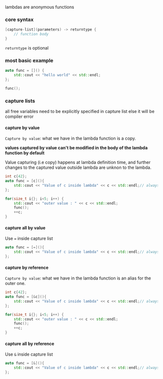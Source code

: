 
lambdas are anonymous functions

### core syntax

```cpp
[capture-list](parameters) -> returntype {
    // function body
}
```

`returntype` is optional

### most basic example

```cpp
auto func = []() {
    std::cout << "hello world" << std::endl;
};

func();
```

### capture lists

all free variables need to be explicitly specified in capture list
else it will be compiler error

#### capture by value

`Capture by value`: what we have in the
lambda function is a copy. 

**values captured by value can't be modified in the body of the lambda function by default**

Value capturing (i.e copy) happens at lambda definition time,
and further changes to the captured value outside lambda are unknon to the lambda.

```cpp
int c{42};
auto func = [c](){
    std::cout << "Value of c inside lambda" << c << std::endl;// always prints 42, even after c is modified later in the program
};

for(size_t i{}; i<5; i++) {
    std::cout << "outer value : " << c << std::endl;
    func();
    ++c;
}
```

#### capture all by value

Use `=` inside capture list

```cpp
auto func = [=](){
    std::cout << "Value of c inside lambda" << c << std::endl;// always refers outer one when executing
};
```


#### capture by reference

`Capture by value`: what we have in the
lambda function is an alias for the outer one.

```cpp
int c{42};
auto func = [&c](){
    std::cout << "Value of c inside lambda" << c << std::endl;// always refers outer one when executing
};

for(size_t i{}; i<5; i++) {
    std::cout << "outer value : " << c << std::endl;
    func();
    ++c;
}
```


#### capture all by reference

Use `&` inside capture list

```cpp
auto func = [&](){
    std::cout << "Value of c inside lambda" << c << std::endl;// always refers outer one when executing
};
```
